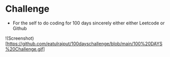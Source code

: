 # Challenge
- For the self to do coding for 100 days sincerely either either Leetcode or Github

!(Screenshot)[https://github.com/eatulrajput/100dayschallenge/blob/main/100%20DAYS%20Challenge.gif]
